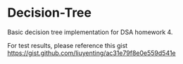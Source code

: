 # Decision-Tree
Basic decision tree implementation for DSA homework 4.

For test results, please reference this gist https://gist.github.com/liuyenting/ac31e79f8e0e559d541e
